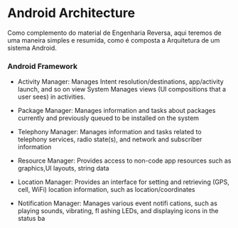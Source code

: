 # Android Architecture
Como complemento do material de Engenharia Reversa, aqui teremos de uma maneira simples e resumida, como é composta a Arquitetura de um sistema Android.


### Android Framework 

- Activity Manager: Manages Intent resolution/destinations, app/activity launch, and so on view System Manages views (UI compositions that a user sees) in activities. 

- Package Manager:  Manages information and tasks about packages currently and previously queued to be installed on the system

- Telephony Manager: Manages information and tasks related to telephony services, radio state(s), and network and subscriber information

- Resource Manager: Provides access to non-code app resources such as graphics,UI layouts, string data

- Location Manager:  Provides an interface for setting and retrieving (GPS, cell, WiFi) location information, such as location/coordinates

- Notification Manager: Manages various event notifi cations, such as playing sounds, vibrating, fl ashing LEDs, and displaying icons in the status ba
